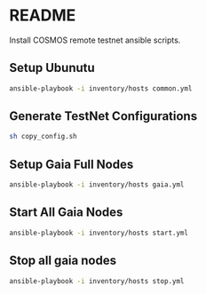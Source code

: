 # README

Install COSMOS remote testnet ansible scripts.

## Setup Ubunutu

```sh 
ansible-playbook -i inventory/hosts common.yml
```

## Generate TestNet Configurations

```sh
sh copy_config.sh
```

## Setup Gaia Full Nodes

```sh
ansible-playbook -i inventory/hosts gaia.yml
```

## Start All Gaia Nodes

```sh
ansible-playbook -i inventory/hosts start.yml
```

## Stop all gaia nodes
```sh
ansible-playbook -i inventory/hosts stop.yml
```

